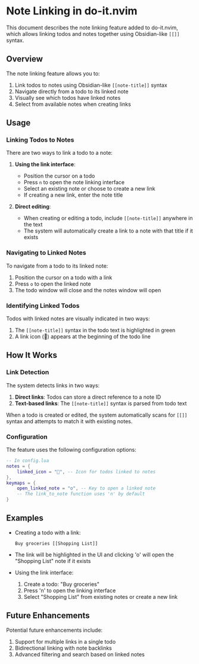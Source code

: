 # Note Linking in do-it.nvim

This document describes the note linking feature added to do-it.nvim, which allows linking todos and notes together using Obsidian-like `[[]]` syntax.

## Overview

The note linking feature allows you to:

1. Link todos to notes using Obsidian-like `[[note-title]]` syntax
2. Navigate directly from a todo to its linked note
3. Visually see which todos have linked notes
4. Select from available notes when creating links

## Usage

### Linking Todos to Notes

There are two ways to link a todo to a note:

1. **Using the link interface**:
   - Position the cursor on a todo
   - Press `n` to open the note linking interface
   - Select an existing note or choose to create a new link
   - If creating a new link, enter the note title

2. **Direct editing**:
   - When creating or editing a todo, include `[[note-title]]` anywhere in the text
   - The system will automatically create a link to a note with that title if it exists

### Navigating to Linked Notes

To navigate from a todo to its linked note:

1. Position the cursor on a todo with a link
2. Press `o` to open the linked note
3. The todo window will close and the notes window will open

### Identifying Linked Todos

Todos with linked notes are visually indicated in two ways:

1. The `[[note-title]]` syntax in the todo text is highlighted in green
2. A link icon (🔗) appears at the beginning of the todo line

## How It Works

### Link Detection

The system detects links in two ways:

1. **Direct links**: Todos can store a direct reference to a note ID
2. **Text-based links**: The `[[note-title]]` syntax is parsed from todo text

When a todo is created or edited, the system automatically scans for `[[]]` syntax and attempts to match it with existing notes.

### Configuration

The feature uses the following configuration options:

```lua
-- In config.lua
notes = {
    linked_icon = "🔗", -- Icon for todos linked to notes
},
keymaps = {
    open_linked_note = "o", -- Key to open a linked note
    -- The link_to_note function uses 'n' by default
}
```

## Examples

- Creating a todo with a link:
  ```
  Buy groceries [[Shopping List]]
  ```

- The link will be highlighted in the UI and clicking 'o' will open the "Shopping List" note if it exists

- Using the link interface:
  1. Create a todo: "Buy groceries"
  2. Press 'n' to open the linking interface
  3. Select "Shopping List" from existing notes or create a new link

## Future Enhancements

Potential future enhancements include:

1. Support for multiple links in a single todo
2. Bidirectional linking with note backlinks
3. Advanced filtering and search based on linked notes